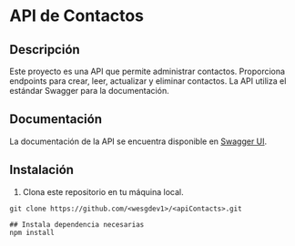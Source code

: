 # API de Contactos

## Descripción

Este proyecto es una API que permite administrar contactos. Proporciona endpoints para crear, leer, actualizar y eliminar contactos. La API utiliza el estándar Swagger para la documentación.

## Documentación

La documentación de la API se encuentra disponible en [Swagger UI](https://wesgdev1.github.io/apiContacts/).

## Instalación

1. Clona este repositorio en tu máquina local.

```shell
git clone https://github.com/<wesgdev1>/<apiContacts>.git

## Instala dependencia necesarias
npm install


